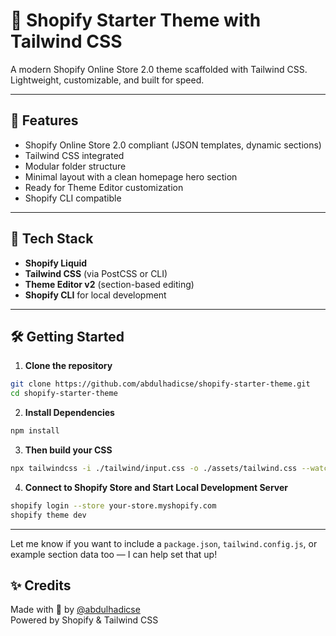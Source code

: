 # 🛒 Shopify Starter Theme with Tailwind CSS

A modern Shopify Online Store 2.0 theme scaffolded with Tailwind CSS. Lightweight, customizable, and built for speed.

---

## 🚀 Features

- Shopify Online Store 2.0 compliant (JSON templates, dynamic sections)
- Tailwind CSS integrated
- Modular folder structure
- Minimal layout with a clean homepage hero section
- Ready for Theme Editor customization
- Shopify CLI compatible

---

## 🧰 Tech Stack

- **Shopify Liquid**
- **Tailwind CSS** (via PostCSS or CLI)
- **Theme Editor v2** (section-based editing)
- **Shopify CLI** for local development

---

## 🛠️ Getting Started

1. **Clone the repository**
```bash
git clone https://github.com/abdulhadicse/shopify-starter-theme.git
cd shopify-starter-theme
```

2. **Install Dependencies**
```bash
npm install
```

3. **Then build your CSS**
```bash
npx tailwindcss -i ./tailwind/input.css -o ./assets/tailwind.css --watch
```

4. **Connect to Shopify Store and Start Local Development Server**
```bash
shopify login --store your-store.myshopify.com
shopify theme dev
```

---

Let me know if you want to include a `package.json`, `tailwind.config.js`, or example section data too — I can help set that up!


## ✨ Credits

Made with 💙 by [@abdulhadicse](https://github.com/abdulhadicse)  
Powered by Shopify & Tailwind CSS
